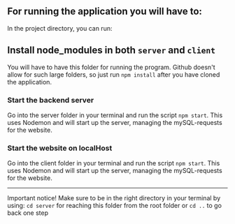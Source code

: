 ## For running the application you will have to:

In the project directory, you can run:

## Install node_modules in both `server` and `client`
You will have to have this folder for running the program. Github doesn't allow for such large folders, so just run `npm install` after you have cloned the application. <br />

### Start the backend server

Go into the server folder in your terminal and run the script `npm start`. This uses Nodemon and will start up the server, managing the mySQL-requests for the website. <br />

### Start the website on localHost

Go into the client folder in your terminal and run the script `npm start`. This uses Nodemon and will start up the server, managing the mySQL-requests for the website. <br />

---

Important notice! Make sure to be in the right directory in your terminal by using:
`cd server` for reaching this folder from the root folder or `cd ..` to go back one step
